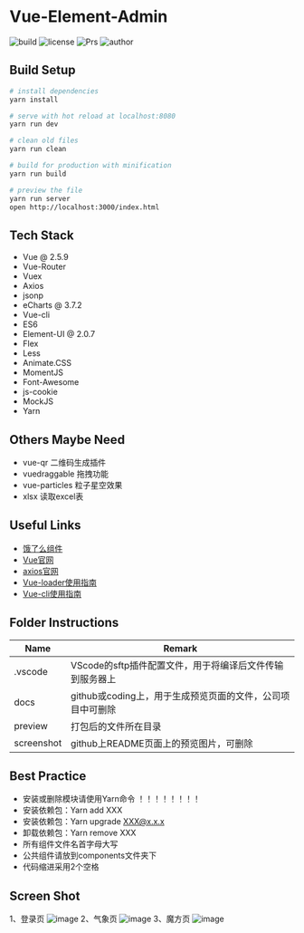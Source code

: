 # Vue-Element-Admin
![build](https://img.shields.io/travis/rust-lang/rust.svg)
![license](https://img.shields.io/badge/license-MIT-blue.svg)
![Prs](https://img.shields.io/badge/Prs-welcome-brightgreen.svg)
![author](https://img.shields.io/badge/author-jasonbai-orange.svg)

## Build Setup

``` bash
# install dependencies
yarn install

# serve with hot reload at localhost:8080
yarn run dev

# clean old files
yarn run clean

# build for production with minification
yarn run build

# preview the file
yarn run server
open http://localhost:3000/index.html

```

## Tech Stack
* Vue @ 2.5.9
* Vue-Router
* Vuex
* Axios
* jsonp
* eCharts @ 3.7.2
* Vue-cli
* ES6
* Element-UI @ 2.0.7
* Flex
* Less
* Animate.CSS
* MomentJS
* Font-Awesome
* js-cookie
* MockJS
* Yarn

## Others Maybe Need
* vue-qr  二维码生成插件
* vuedraggable  拖拽功能
* vue-particles  粒子星空效果
* xlsx  读取excel表

## Useful Links
* [饿了么组件](http://element.eleme.io/#/zh-CN/component/installation)
* [Vue官网](https://cn.vuejs.org/v2/guide/)
* [axios官网](https://github.com/mzabriskie/axios)
* [Vue-loader使用指南](http://vue-loader.vuejs.org/en/)
* [Vue-cli使用指南](http://vuejs-templates.github.io/webpack/)

## Folder Instructions
| Name | Remark |
| - | - |
| .vscode | VScode的sftp插件配置文件，用于将编译后文件传输到服务器上 |
| docs | github或coding上，用于生成预览页面的文件，公司项目中可删除 |
| preview | 打包后的文件所在目录 |
| screenshot | github上README页面上的预览图片，可删除 |

## Best Practice
* 安装或删除模块请使用Yarn命令 ！！！！！！！！
* 安装依赖包：Yarn add XXX
* 安装依赖包：Yarn upgrade XXX@x.x.x
* 卸载依赖包：Yarn remove XXX
* 所有组件文件名首字母大写
* 公共组件请放到components文件夹下
* 代码缩进采用2个空格

## Screen Shot

1、登录页
![image](https://github.com/jasonBai007/vue-seed/raw/master/screenshot/login.jpg)
2、气象页
![image](https://github.com/jasonBai007/vue-seed/raw/master/screenshot/weather.png)
3、魔方页
![image](https://github.com/jasonBai007/vue-seed/raw/master/screenshot/cube.png)
